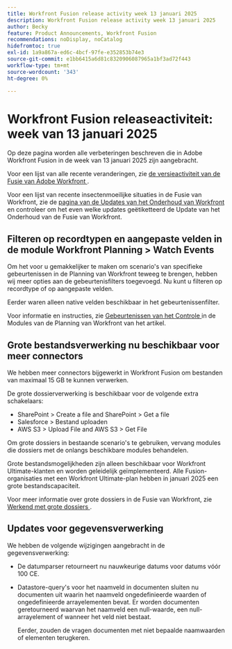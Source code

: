 ```yaml
---
title: Workfront Fusion release activity week 13 januari 2025
description: Workfront Fusion release activity week 13 januari 2025
author: Becky
feature: Product Announcements, Workfront Fusion
recommendations: noDisplay, noCatalog
hidefromtoc: true
exl-id: 1a9a867a-ed6c-4bcf-97fe-e352853b74e3
source-git-commit: e1bb6415a6d81c8320906087965a1bf3ad72f443
workflow-type: tm+mt
source-wordcount: '343'
ht-degree: 0%

---
```


# Workfront Fusion releaseactiviteit: week van 13 januari 2025

Op deze pagina worden alle verbeteringen beschreven die in Adobe Workfront Fusion in de week van 13 januari 2025 zijn aangebracht.

Voor een lijst van alle recente veranderingen, zie [ de versieactiviteit van de Fusie van Adobe Workfront ](/help/workfront-fusion/fusion-product-releases/fusion-release-activity.md).

Voor een lijst van recente insectenmoeilijke situaties in de Fusie van Workfront, zie de [ pagina van de Updates van het Onderhoud van Workfront ](https://experienceleague.adobe.com/nl/docs/workfront-known-issues/releases/current-updates) en controleer om het even welke updates geëtiketteerd de Update van het Onderhoud van de Fusie van Workfront.

## Filteren op recordtypen en aangepaste velden in de module Workfront Planning > Watch Events

Om het voor u gemakkelijker te maken om scenario&#39;s van specifieke gebeurtenissen in de Planning van Workfront teweeg te brengen, hebben wij meer opties aan de gebeurtenisfilters toegevoegd. Nu kunt u filteren op recordtype of op aangepaste velden.

Eerder waren alleen native velden beschikbaar in het gebeurtenissenfilter.

Voor informatie en instructies, zie [ Gebeurtenissen van het Controle ](/help/workfront-fusion/references/apps-and-modules/adobe-connectors/workfront-planning-modules.md#watch-events) in de Modules van de Planning van Workfront van het artikel.

## Grote bestandsverwerking nu beschikbaar voor meer connectors

We hebben meer connectors bijgewerkt in Workfront Fusion om bestanden van maximaal 15 GB te kunnen verwerken.

De grote dossierverwerking is beschikbaar voor de volgende extra schakelaars:

* SharePoint > Create a file and SharePoint > Get a file
* Salesforce > Bestand uploaden
* AWS S3 > Upload File and AWS S3 > Get File

Om grote dossiers in bestaande scenario&#39;s te gebruiken, vervang modules die dossiers met de onlangs beschikbare modules behandelen.

Grote bestandsmogelijkheden zijn alleen beschikbaar voor Workfront Ultimate-klanten en worden geleidelijk geïmplementeerd. Alle Fusion-organisaties met een Workfront Ultimate-plan hebben in januari 2025 een grote bestandscapaciteit.

Voor meer informatie over grote dossiers in de Fusie van Workfront, zie [ Werkend met grote dossiers ](/help/workfront-fusion/references/scenarios/fusion-large-files.md).


## Updates voor gegevensverwerking

We hebben de volgende wijzigingen aangebracht in de gegevensverwerking:

* De datumparser retourneert nu nauwkeurige datums voor datums vóór 100 CE.
* Datastore-query&#39;s voor het naamveld in documenten sluiten nu documenten uit waarin het naamveld ongedefinieerde waarden of ongedefinieerde arrayelementen bevat. Er worden documenten geretourneerd waarvan het naamveld een null-waarde, een null-arrayelement of wanneer het veld niet bestaat.

  Eerder, zouden de vragen documenten met niet bepaalde naamwaarden of elementen terugkeren.

